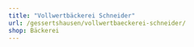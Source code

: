 ```yaml
---
title: "Vollwertbäckerei Schneider"
url: /gessertshausen/vollwertbaeckerei-schneider/
shop: Bäckerei
---
```

